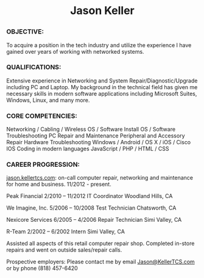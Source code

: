 <h1><p id="name" align="center">Jason Keller</p></h1>

<h3>OBJECTIVE:</h3>
To acquire a position in the tech industry and utilize the experience I have gained over years of working with networked systems.

<h3>QUALIFICATIONS:</h3>
Extensive experience in Networking and System Repair/Diagnostic/Upgrade including PC and Laptop. My background in the technical field has given me necessary skills in modern software applications including Microsoft Suites, Windows, Linux, and many more.


<h3>CORE COMPETENCIES:</h3>

Networking / Cabling / Wireless
OS / Software Install
OS / Software Troubleshooting
PC Repair and Maintenance
Peripheral and Accessory Repair
Hardware Troubleshooting
Windows / Android / OS X / iOS / Cisco IOS
Coding in modern languages JavaScript / PHP / HTML / CSS 

<h3>CAREER PROGRESSION:</h3>

<a href="#name">jason.kellertcs.com</a>: on-call computer repair, networking and maintenance for home and business.			11/2012 - present.

Peak Financial				2/2010 – 11/2012	IT Coordinator		Woodland Hills, CA

We Imagine, Inc.				5/2006 – 10/2008	Test Technician		Chatsworth, CA

Nexicore Services				6/2005 – 4/2006	Repair Technician	Simi Valley, CA

R-Team					2/2002 – 6/2002	Intern			Simi Valley, CA

Assisted all aspects of this retail computer repair shop.  Completed in-store repairs and went on outside sales/repair calls.

Prospective employers: Please contact me by email Jason@KellerTCS.com or by phone (818) 457-6420
